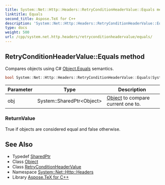```yaml
---
title: System::Net::Http::Headers::RetryConditionHeaderValue::Equals method
linktitle: Equals
second_title: Aspose.TeX for C++
description: 'System::Net::Http::Headers::RetryConditionHeaderValue::Equals method. Compares objects using C# Object.Equals semantics in C++.'
type: docs
weight: 500
url: /cpp/system.net.http.headers/retryconditionheadervalue/equals/
---
```

## RetryConditionHeaderValue::Equals method


Compares objects using C# [Object.Equals](../../../system/object/equals/) semantics.

```cpp
bool System::Net::Http::Headers::RetryConditionHeaderValue::Equals(System::SharedPtr<Object> obj) override
```


| Parameter | Type | Description |
| --- | --- | --- |
| obj | System::SharedPtr\<Object\> | [Object](../../../system/object/) to compare current one to. |

### ReturnValue

True if objects are considered equal and false otherwise.

## See Also

* Typedef [SharedPtr](../../../system/sharedptr/)
* Class [Object](../../../system/object/)
* Class [RetryConditionHeaderValue](../)
* Namespace [System::Net::Http::Headers](../../)
* Library [Aspose.TeX for C++](../../../)
